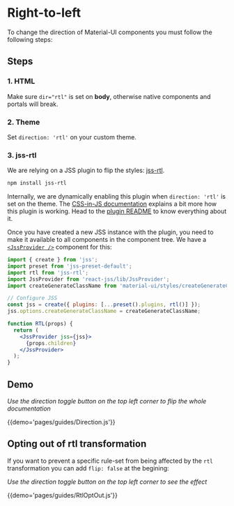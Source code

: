 # Right-to-left

To change the direction of Material-UI components you must follow the following steps:

## Steps

### 1. HTML

Make sure `dir="rtl"` is set on **body**, otherwise native components and portals will break.

### 2. Theme

Set `direction: 'rtl'` on your custom theme.

### 3. jss-rtl

We are relying on a JSS plugin to flip the styles: [jss-rtl](https://github.com/alitaheri/jss-rtl).

```sh
npm install jss-rtl
```

Internally, we are dynamically enabling this plugin when `direction: 'rtl'` is set on the theme.
The [CSS-in-JS documentation](/customization/css-in-js#opting-out-of-rtl-transformation) explains a bit more how this plugin is working. Head to the [plugin README](https://github.com/alitaheri/jss-rtl) to know everything about it.

Once you have created a new JSS instance with the plugin, you need to make it available to all components in the component tree. We have a [`<JssProvider />`](https://github.com/cssinjs/react-jss) component for this:

```jsx
import { create } from 'jss';
import preset from 'jss-preset-default';
import rtl from 'jss-rtl';
import JssProvider from 'react-jss/lib/JssProvider';
import createGenerateClassName from 'material-ui/styles/createGenerateClassName';

// Configure JSS
const jss = create({ plugins: [...preset().plugins, rtl()] });
jss.options.createGenerateClassName = createGenerateClassName;

function RTL(props) {
  return (
    <JssProvider jss={jss}>
      {props.children}
    </JssProvider>
  );
}
```

## Demo

*Use the direction toggle button on the top left corner to flip the whole documentation*

{{demo='pages/guides/Direction.js'}}


## Opting out of rtl transformation

If you want to prevent a specific rule-set from being affected by the `rtl` transformation you can add `flip: false` at the begining:

*Use the direction toggle button on the top left corner to see the effect*

{{demo='pages/guides/RtlOptOut.js'}}
